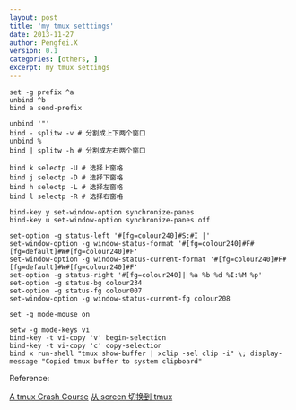 ```yaml
---
layout: post
title: 'my tmux setttings'                                     
date: 2013-11-27
author: Pengfei.X
version: 0.1
categories: [others, ]
excerpt: my tmux settings
---
```


    set -g prefix ^a
    unbind ^b
    bind a send-prefix

    unbind '"'
    bind - splitw -v # 分割成上下两个窗口
    unbind %
    bind | splitw -h # 分割成左右两个窗口

    bind k selectp -U # 选择上窗格
    bind j selectp -D # 选择下窗格
    bind h selectp -L # 选择左窗格
    bind l selectp -R # 选择右窗格

    bind-key y set-window-option synchronize-panes
    bind-key u set-window-option synchronize-panes off

    set-option -g status-left '#[fg=colour240]#S:#I |'
    set-window-option -g window-status-format '#[fg=colour240]#F#[fg=default]#W#[fg=colour240]#F'
    set-window-option -g window-status-current-format '#[fg=colour240]#F#[fg=default]#W#[fg=colour240]#F'
    set-option -g status-right '#[fg=colour240]| %a %b %d %I:%M %p'
    set-option -g status-bg colour234
    set-option -g status-fg colour007
    set-window-option -g window-status-current-fg colour208

    set -g mode-mouse on

    setw -g mode-keys vi
    bind-key -t vi-copy 'v' begin-selection
    bind-key -t vi-copy 'c' copy-selection
    bind x run-shell "tmux show-buffer | xclip -sel clip -i" \; display-message "Copied tmux buffer to system clipboard"


Reference:

[A tmux Crash Course](http://robots.thoughtbot.com/a-tmux-crash-course)
[从 screen 切换到 tmux](http://linuxtoy.org/archives/from-screen-to-tmux.html)
